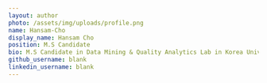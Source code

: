 ```yaml
---
layout: author
photo: /assets/img/uploads/profile.png
name: Hansam-Cho
display_name: Hansam Cho
position: M.S Candidate
bio: M.S Candidate in Data Mining & Quality Analytics Lab in Korea Univ.
github_username: blank
linkedin_username: blank
---
```


